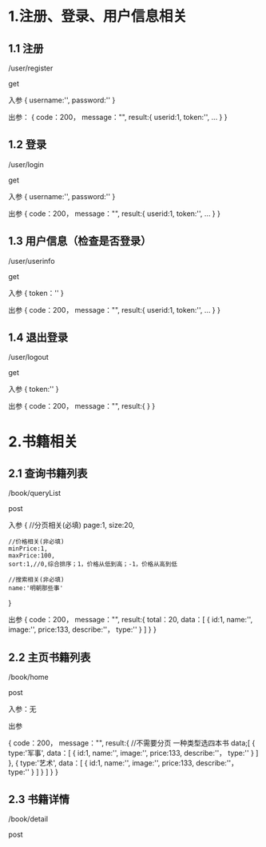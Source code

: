 # 1.注册、登录、用户信息相关

## 1.1 注册

/user/register

get

入参
{
	username:'',
	password:''
}

出参：
{
	code：200，
	message："",
	result:{
		userid:1,
		token:'',
		...
	}
}

## 1.2 登录

/user/login

get

入参
{
	username:'',
	password:''
}

出参
{
	code：200，
	message："",
	result:{
		userid:1,
		token:'',
		...
	}
}

## 1.3 用户信息（检查是否登录）

/user/userinfo

get

入参
{
	token：''
}

出参
{
	code：200，
	message："",
	result:{
		userid:1,
		token:'',
		...
	}
}

## 1.4 退出登录

/user/logout

get

入参
{
	token:''
}

出参
{
	code：200，
	message："",
	result:{
	}
}


# 2.书籍相关

## 2.1 查询书籍列表

/book/queryList

post

入参
{
	//分页相关(必填)
	page:1,
	size:20,

	//价格相关(非必填)
	minPrice:1,
	maxPrice:100,
	sort:1,//0,综合排序；1，价格从低到高；-1，价格从高到低

	//搜索相关(非必填)
	name:'明朝那些事'

}

出参
{
	code：200，
	message："",
	result:{
		total：20,
		data：[
			{
				id:1,
				name:'',
				image:'',
				price:133,
				describe:''，
				type:''
			}
		]
	}
}

## 2.2 主页书籍列表

/book/home

post

入参：无

出参

{
	code：200，
	message："",
	result:{
		//不需要分页
		一种类型选四本书
		data;[
			{
				type:'军事',
				data：[
					{
						id:1,
						name:'',
						image:'',
						price:133,
						describe:''，
						type:''
					}
				]
			},
			{
				type:'艺术',
				data：[
					{
						id:1,
						name:'',
						image:'',
						price:133,
						describe:''，
						type:''
					}
				]
			}
		]
	}
}

## 2.3 书籍详情

/book/detail

post


